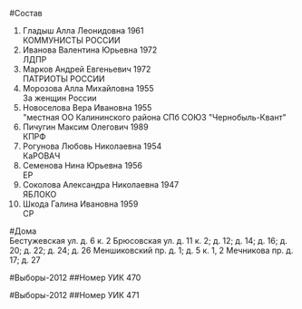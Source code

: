 #Состав
1. Гладыш Алла Леонидовна 1961   
    КОММУНИСТЫ РОССИИ
2. Иванова Валентина Юрьевна 1972   
    ЛДПР
3. Марков Андрей Евгеньевич 1972   
    ПАТРИОТЫ РОССИИ
4. Морозова Алла Михайловна 1955   
    За женщин России
5. Новоселова Вера Ивановна 1955   
    "местная ОО Калининского района СПб СОЮЗ "Чернобыль-Квант"
6. Пичугин Максим Олегович 1989   
    КПРФ
7. Рогунова Любовь Николаевна 1954   
    КаРОВАЧ
8. Семенова Нина Юрьевна 1956   
    ЕР
9. Соколова Александра Николаевна 1947   
    ЯБЛОКО
10. Шкода Галина Ивановна 1959   
    СР

#Дома  
Бестужевская ул. д. 6 к. 2 Брюсовская ул. д. 11 к. 2; д. 12; д. 14; д. 16; д. 20; д. 22; д. 24; д. 26 Меншиковский пр. д. 1; д. 5 к. 1, 2 Мечникова пр. д. 17; д. 27

#Выборы-2012
##Номер УИК
470

#Выборы-2012
##Номер УИК
471
